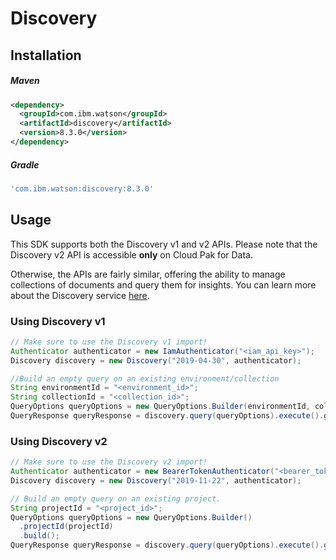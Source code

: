 # Discovery

## Installation

##### Maven

```xml
<dependency>
  <groupId>com.ibm.watson</groupId>
  <artifactId>discovery</artifactId>
  <version>8.3.0</version>
</dependency>
```

##### Gradle

```gradle
'com.ibm.watson:discovery:8.3.0'
```

## Usage

This SDK supports both the Discovery v1 and v2 APIs. Please note that the Discovery v2 API is accessible **only** on Cloud Pak for Data.

Otherwise, the APIs are fairly similar, offering the ability to manage collections of documents and query them for insights. You can learn more about the Discovery service [here](https://cloud.ibm.com/docs/discovery?topic=discovery-gs-api).

### Using Discovery v1

```java
// Make sure to use the Discovery v1 import!
Authenticator authenticator = new IamAuthenticator("<iam_api_key>");
Discovery discovery = new Discovery("2019-04-30", authenticator);

//Build an empty query on an existing environment/collection
String environmentId = "<environment_id>";
String collectionId = "<collection_id>";
QueryOptions queryOptions = new QueryOptions.Builder(environmentId, collectionId).build();
QueryResponse queryResponse = discovery.query(queryOptions).execute().getResult();
```

### Using Discovery v2

```java
// Make sure to use the Discovery v2 import!
Authenticator authenticator = new BearerTokenAuthenticator("<bearer_token>");
Discovery discovery = new Discovery("2019-11-22", authenticator);

// Build an empty query on an existing project.
String projectId = "<project_id>";
QueryOptions queryOptions = new QueryOptions.Builder()
  .projectId(projectId)
  .build();
QueryResponse queryResponse = discovery.query(queryOptions).execute().getResult();
```
